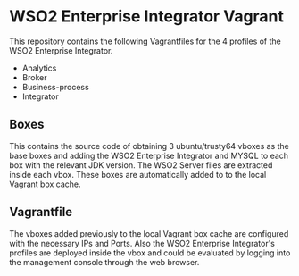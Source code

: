 # WSO2 Enterprise Integrator Vagrant

This repository contains the following Vagrantfiles for the 4 profiles of the WSO2 Enterprise Integrator.

- Analytics
- Broker
- Business-process
- Integrator


## Boxes
This contains the source code of obtaining 3 ubuntu/trusty64 vboxes as the base boxes and adding the WSO2 Enterprise Integrator and MYSQL to each box with the relevant JDK version. The WSO2 Server files are extracted inside each vbox. These boxes are automatically added to to the local Vagrant box cache.

## Vagrantfile
The vboxes added previously to the local Vagrant box cache are configured with the necessary IPs and Ports. Also the WSO2 Enterprise Integrator's profiles are deployed inside the vbox and could be evaluated by logging into the management console through the web browser.


